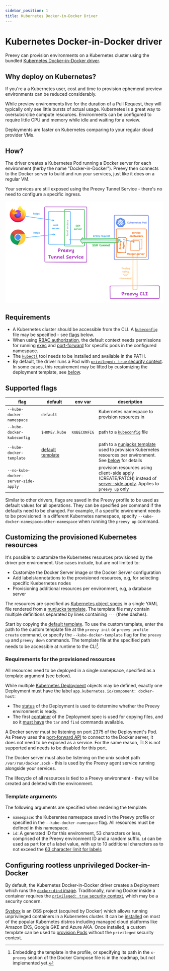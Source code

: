 ```yaml
---
sidebar_position: 1
title: Kubernetes Docker-in-Docker Driver
---
```


# Kubernetes Docker-in-Docker driver

Preevy can provision environments on a Kubernetes cluster using the bundled [Kubernetes Docker-in-Docker driver](https://github.com/livecycle/preevy/blob/main/packages/driver-kube-docker/).

## Why deploy on Kubernetes?

If you're a a Kubernetes user, cost and time to provision ephemeral preview environments can be reduced considerably.

While preview environments live for the duration of a Pull Request, they will typically only see little bursts of actual usage. Kubernetes is a great way to oversubsrcibe compute resources. Environments can be configured to require little CPU and memory while idle and waiting for a review.

Deployments are faster on Kubernetes comparing to your regular cloud provider VMs.

## How?

The driver creates a Kubernetes Pod running a Docker server for each environment (herby the name "Docker-in-Docker"). Preevy then connects to the Docker server to build and run your services, just like it does on a regular VM.

Your services are still exposed using the Preevy Tunnel Service - there's no need to configure a specific ingress.

![Preevy on Kubernetes](kube-only-2.png)


## Requirements

- A Kubernetes cluster should be accessible from the CLI. A [`kubeconfig`](https://kubernetes.io/docs/concepts/configuration/organize-cluster-access-kubeconfig/) file may be specified - see [flags](#supported-flags) below.
- When using [RBAC authorization](https://kubernetes.io/docs/reference/access-authn-authz/rbac/), the default context needs permissions for running [exec](https://kubernetes.io/docs/tasks/debug/debug-application/get-shell-running-container/) and [port-forward](https://kubernetes.io/docs/tasks/access-application-cluster/port-forward-access-application-cluster/) for specific pods in the configured namespace.
- The [`kubectl`](https://kubernetes.io/docs/tasks/tools/#kubectl) tool needs to be installed and available in the PATH.
- By default, the driver runs a Pod with [`privileged: true` security context](https://kubernetes.io/docs/concepts/security/pod-security-standards/#privileged). In some cases, this requirement may be lifted by customizing the deployment template, see [below](#configuring-rootless-unprivileged-docker-in-docker).

## Supported flags

|flag|default|env var|description|
|---|--------|-------|-----------|
|`--kube-docker-namespace`|`default`| |Kubernetes namespace to provision resources in|
|`--kube-docker-kubeconfig`|`$HOME/.kube`| `KUBECONFIG` | path to a [`kubeconfig`](https://kubernetes.io/docs/concepts/configuration/organize-cluster-access-kubeconfig/) file|
|`--kube-docker-template`|[default template](https://github.com/livecycle/preevy/blob/main/packages/driver-kube-docker/static/default-template.yaml.njk)| |path to a [nunjacks template](https://mozilla.github.io/nunjucks/templating.html) used to provision Kubernetes resources per environment. See [below](#customizing-the-provisioned-kubernetes-resources) for details|
|`--no-kube-docker-server-side-apply`|  | | provision resources using client-side apply (CREATE/PATCH) instead of [server-side apply](https://kubernetes.io/docs/reference/using-api/server-side-apply/). Applies to `preevy up` only|

Similar to other drivers, flags are saved in the Preevy profile to be used as default values for all operations. They can be specified per command if the defaults need to be changed. For example, if a specific environment needs to be provisioned in a different Kubernetes namespace, specify `--kube-docker-namespace=other-namespace` when running the `preevy up` command.

## Customizing the provisioned Kubernetes resources

It's possible to customize the Kubernetes resources provisioned by the driver per environment. Use cases include, but are not limited to:

- Customize the Docker Server image or the Docker Server configuration
- Add labels/annotations to the provisioned resources, e.g, for selecting specific Kuebernetes nodes
- Provisioning additional resources per environment, e.g, a database server

The resources are specified as [Kubernetes object specs](https://kubernetes.io/docs/concepts/overview/working-with-objects/#describing-a-kubernetes-object) in a single YAML file rendered from a [nunjucks template](https://mozilla.github.io/nunjucks/templating.html). The template file may contain multiple definitions separated by lines containing `---` (three dashes).

Start by copying the [default template](https://github.com/livecycle/preevy/blob/main/packages/driver-kube-docker/static/default-template.yaml.njk). To use the custom template, enter the path to the custom template file at the `preevy init` or `preevy profile create` command, or specify the `--kube-docker-template` flag for the `preevy up` and `preevy down` commands. The template file at the specified path needs to be accessible at runtime to the CLI[^1].

[^1]: Embedding the template in the profile, or specifying its path in the `x-preevy` section of the Docker Compose file is in the roadmap, but not implemented yet.

### Requirements for the provisioned resources

All resources need to be deployed in a single namepsace, specified as a template argument (see below).

While multiple [Kubernetes Deployment](https://kubernetes.io/docs/reference/kubernetes-api/workload-resources/deployment-v1/#Deployment) objects may be defined, exactly one Deployment must have the label `app.kubernetes.io/component: docker-host`:
- The [status](https://kubernetes.io/docs/concepts/workloads/controllers/deployment/#deployment-status) of the Deployment is used to determine whether the Preevy environment is ready.
- The first [container](https://kubernetes.io/docs/reference/kubernetes-api/workload-resources/pod-v1/#containers) of the Deployment spec is used for copying files, and so it [must have](https://kubernetes.io/docs/reference/kubectl/cheatsheet/#copying-files-and-directories-to-and-from-containers) the `tar` and `find` commands available.

A Docker server must be listening on port 2375 of the Deployment's Pod. As Preevy uses the [port-forward API](https://kubernetes.io/docs/tasks/access-application-cluster/port-forward-access-application-cluster/) to connect to the Docker server, it does not need to be exposed as a service. For the same reason, TLS is not supported and needs to be disabled for this port.

The Docker server must also be listening on the unix socket path `/var/run/docker.sock` - this is used by the Preevy agent service running alongside your services.

The lifecycle of all resources is tied to a Preevy environment - they will be created and deleted with the environment.

### Template arguments

The following arguments are specified when rendering the template:

- `namespace`: the Kuberentes namespace saved in the Preevy profile or specified in the `--kube-docker-namespace` flag. All resources must be defined in this namespace.
- `id`: A generated ID for this environment, 53 characters or less, comprised of the Preevy environment ID and a random suffix. `id` can be used as part for of a label value, with up to 10 additional characters as to not exceed the [63 character limit for labels](https://kubernetes.io/docs/concepts/overview/working-with-objects/labels/#syntax-and-character-set)

## Configuring rootless unprivileged Docker-in-Docker

By default, the Kubernetes Docker-in-Docker driver creates a Deployment which runs the [`docker:dind` image](https://hub.docker.com/_/docker). Traditionally, running Docker inside a container requires the [`privileged: true` security context](https://kubernetes.io/docs/concepts/security/pod-security-standards/#privileged), which may be a security concern.

[Sysbox](https://github.com/nestybox/sysbox) is an OSS project (acquired by Docker) which allows running unprivileged containers in a Kubernetes cluster. It can be [installed](https://github.com/nestybox/sysbox/blob/master/docs/user-guide/install-k8s.md) on most of the popular Kubernetes distros including managed cloud platforms like Amazon EKS, Google GKE and Azure AKA. Once installed, a custom template can be used to [provision Pods](https://github.com/nestybox/sysbox/blob/master/docs/user-guide/deploy.md#deploying-pods-with-kubernetes--sysbox) without the `privileged` security context.
